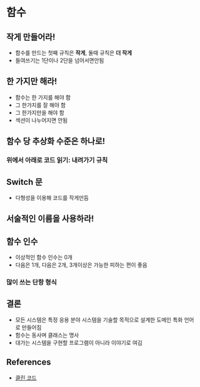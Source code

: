 # 함수

## 작게 만들어라!

* 함수를 만드는 첫째 규칙은 **작게**, 둘때 규칙은 **더 작게**
* 들여쓰기는 1단이나 2단을 넘어서면안됨

## 한 가지만 해라!

* 함수는 한 가지를 해야 함
* 그 한가지를 잘 해야 함
* 그 한가지만을 해야 함
* 섹션이 나누어지면 안됨

## 함수 당 추상화 수준은 하나로!

### 위에서 아래로 코드 읽기: 내려가기 규칙

## Switch 문

* 다형성을 이용해 코드를 작게만듬

## 서술적인 이름을 사용하라!

## 함수 인수

* 이상적인 함수 인수는 0개
* 다음은 1개, 다음은 2개, 3개이상은 가능한 피하는 편이 좋음

### 많이 쓰는 단항 형식

## 결론

* 모든 시스템은 특정 응용 분야 시스템을 기술할 목적으로 설계한 도메인 특화 언어로 만들어짐
* 함수는 동사며 클래스는 명사
* 대가는 시스템을 구현할 프로그램이 아니라 이야기로 여김


## References

* [클린 코드](http://www.kyobobook.co.kr/product/detailViewKor.laf?ejkGb=KOR&mallGb=KOR&barcode=9788966260959&orderClick=LAG&Kc=)